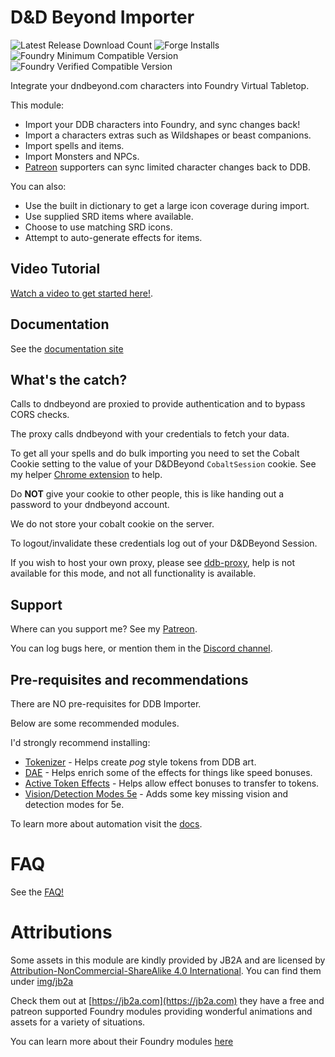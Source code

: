 # D&D Beyond Importer

![Latest Release Download Count](https://img.shields.io/badge/dynamic/json?label=Downloads%20(Latest)&query=assets%5B0%5D.download_count&url=https%3A%2F%2Fapi.github.com%2Frepos%2FMrPrimate%2Fddb-importer%2Freleases%2Flatest)
![Forge Installs](https://img.shields.io/badge/dynamic/json?label=Forge%20Installs&query=package.installs&suffix=%25&url=https%3A%2F%2Fforge-vtt.com%2Fapi%2Fbazaar%2Fpackage%2Fddb-importer&colorB=4aa94a)
![Foundry Minimum Compatible Version](https://img.shields.io/badge/dynamic/json.svg?url=https%3A%2F%2Fraw.githubusercontent.com%2FMrPrimate%2Fddb-importer%2Fmain%2Fmodule-template.json&label=Foundry%20Version&query=$.compatibility.minimum&colorB=orange)
![Foundry Verified Compatible Version](https://img.shields.io/badge/dynamic/json.svg?url=https%3A%2F%2Fraw.githubusercontent.com%2FMrPrimate%2Fddb-importer%2Fmain%2Fmodule-template.json&label=Foundry%20Version&query=$.compatibility.verified&colorB=green)

Integrate your dndbeyond.com characters into Foundry Virtual Tabletop.

This module:
* Import your DDB characters into Foundry, and sync changes back!
* Import a characters extras such as Wildshapes or beast companions.
* Import spells and items.
* Import Monsters and NPCs.
* [Patreon](https://patreon.com/mrprimate) supporters can sync limited character changes back to DDB.

You can also:

- Use the built in dictionary to get a large icon coverage during import.
- Use supplied SRD items where available.
- Choose to use matching SRD icons.
- Attempt to auto-generate effects for items.

## Video Tutorial

[Watch a video to get started here!](https://youtu.be/OMaJHLQORWo).

## Documentation

See the [documentation site](https://docs.ddb.mrprimate.co.uk/docs/intro)

## What's the catch?

Calls to dndbeyond are proxied to provide authentication and to bypass CORS checks.

The proxy calls dndbeyond with your credentials to fetch your data.

To get all your spells and do bulk importing you need to set the Cobalt Cookie setting to the value of your D&DBeyond `CobaltSession` cookie. See my helper [Chrome extension](https://github.com/mrprimate/ddb-importer-chrome) to help.

Do **NOT** give your cookie to other people, this is like handing out a password to your dndbeyond account.

We do not store your cobalt cookie on the server.

To logout/invalidate these credentials log out of your D&DBeyond Session.

If you wish to host your own proxy, please see [ddb-proxy](https://github.com/mrprimate/ddb-proxy), help is not available for this mode, and not all functionality is available.

## Support

Where can you support me? See my [Patreon](https://patreon.com/mrprimate).

You can log bugs here, or mention them in the [Discord channel](https://discord.gg/WzPuRuDJVP).

## Pre-requisites and recommendations

There are NO pre-requisites for DDB Importer.

Below are some recommended modules.

I'd strongly recommend installing:

- [Tokenizer](https://foundryvtt.com/packages/vtta-tokenizer) - Helps create _pog_ style tokens from DDB art.
- [DAE](https://foundryvtt.com/packages/dae/) - Helps enrich some of the effects for things like speed bonuses.
- [Active Token Effects](https://foundryvtt.com/packages/ATL) - Helps allow effect bonuses to transfer to tokens.
- [Vision/Detection Modes 5e](https://foundryvtt.com/packages/vision-5e) - Adds some key missing vision and detection modes for 5e.


To learn more about automation visit the [docs](http://localhost:3000/docs/ddb-importer/character#automation).

# FAQ

See the [FAQ!](https://docs.ddb.mrprimate.co.uk/docs/category/faqs)


# Attributions

Some assets in this module are kindly provided by JB2A and are licensed by [Attribution-NonCommercial-ShareAlike 4.0 International](https://creativecommons.org/licenses/by-nc-sa/4.0).
You can find them under [img/jb2a](./img/jb2a)

Check them out at [https://jb2a.com](https://jb2a.com) they have a free and patreon supported Foundry modules providing wonderful animations and assets for a variety of situations.

You can learn more about their Foundry modules [here](https://jb2a.com/home/install-instructions/)
